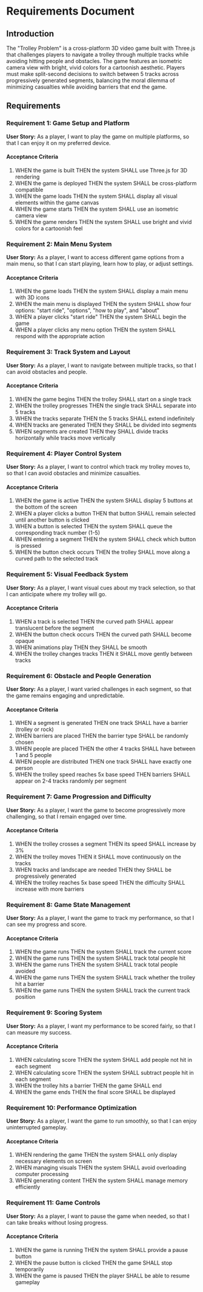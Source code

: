 # Requirements Document

## Introduction

The "Trolley Problem" is a cross-platform 3D video game built with Three.js that challenges players to navigate a trolley through multiple tracks while avoiding hitting people and obstacles. The game features an isometric camera view with bright, vivid colors for a cartoonish aesthetic. Players must make split-second decisions to switch between 5 tracks across progressively generated segments, balancing the moral dilemma of minimizing casualties while avoiding barriers that end the game.

## Requirements

### Requirement 1: Game Setup and Platform

**User Story:** As a player, I want to play the game on multiple platforms, so that I can enjoy it on my preferred device.

#### Acceptance Criteria

1. WHEN the game is built THEN the system SHALL use Three.js for 3D rendering
2. WHEN the game is deployed THEN the system SHALL be cross-platform compatible
3. WHEN the game loads THEN the system SHALL display all visual elements within the game canvas
4. WHEN the game starts THEN the system SHALL use an isometric camera view
5. WHEN the game renders THEN the system SHALL use bright and vivid colors for a cartoonish feel

### Requirement 2: Main Menu System

**User Story:** As a player, I want to access different game options from a main menu, so that I can start playing, learn how to play, or adjust settings.

#### Acceptance Criteria

1. WHEN the game loads THEN the system SHALL display a main menu with 3D icons
2. WHEN the main menu is displayed THEN the system SHALL show four options: "start ride", "options", "how to play", and "about"
3. WHEN a player clicks "start ride" THEN the system SHALL begin the game
4. WHEN a player clicks any menu option THEN the system SHALL respond with the appropriate action

### Requirement 3: Track System and Layout

**User Story:** As a player, I want to navigate between multiple tracks, so that I can avoid obstacles and people.

#### Acceptance Criteria

1. WHEN the game begins THEN the trolley SHALL start on a single track
2. WHEN the trolley progresses THEN the single track SHALL separate into 5 tracks
3. WHEN the tracks separate THEN the 5 tracks SHALL extend indefinitely
4. WHEN tracks are generated THEN they SHALL be divided into segments
5. WHEN segments are created THEN they SHALL divide tracks horizontally while tracks move vertically

### Requirement 4: Player Control System

**User Story:** As a player, I want to control which track my trolley moves to, so that I can avoid obstacles and minimize casualties.

#### Acceptance Criteria

1. WHEN the game is active THEN the system SHALL display 5 buttons at the bottom of the screen
2. WHEN a player clicks a button THEN that button SHALL remain selected until another button is clicked
3. WHEN a button is selected THEN the system SHALL queue the corresponding track number (1-5)
4. WHEN entering a segment THEN the system SHALL check which button is pressed
5. WHEN the button check occurs THEN the trolley SHALL move along a curved path to the selected track

### Requirement 5: Visual Feedback System

**User Story:** As a player, I want visual cues about my track selection, so that I can anticipate where my trolley will go.

#### Acceptance Criteria

1. WHEN a track is selected THEN the curved path SHALL appear translucent before the segment
2. WHEN the button check occurs THEN the curved path SHALL become opaque
3. WHEN animations play THEN they SHALL be smooth
4. WHEN the trolley changes tracks THEN it SHALL move gently between tracks

### Requirement 6: Obstacle and People Generation

**User Story:** As a player, I want varied challenges in each segment, so that the game remains engaging and unpredictable.

#### Acceptance Criteria

1. WHEN a segment is generated THEN one track SHALL have a barrier (trolley or rock)
2. WHEN barriers are placed THEN the barrier type SHALL be randomly chosen
3. WHEN people are placed THEN the other 4 tracks SHALL have between 1 and 5 people
4. WHEN people are distributed THEN one track SHALL have exactly one person
5. WHEN the trolley speed reaches 5x base speed THEN barriers SHALL appear on 2-4 tracks randomly per segment

### Requirement 7: Game Progression and Difficulty

**User Story:** As a player, I want the game to become progressively more challenging, so that I remain engaged over time.

#### Acceptance Criteria

1. WHEN the trolley crosses a segment THEN its speed SHALL increase by 3%
2. WHEN the trolley moves THEN it SHALL move continuously on the tracks
3. WHEN tracks and landscape are needed THEN they SHALL be progressively generated
4. WHEN the trolley reaches 5x base speed THEN the difficulty SHALL increase with more barriers

### Requirement 8: Game State Management

**User Story:** As a player, I want the game to track my performance, so that I can see my progress and score.

#### Acceptance Criteria

1. WHEN the game runs THEN the system SHALL track the current score
2. WHEN the game runs THEN the system SHALL track total people hit
3. WHEN the game runs THEN the system SHALL track total people avoided
4. WHEN the game runs THEN the system SHALL track whether the trolley hit a barrier
5. WHEN the game runs THEN the system SHALL track the current track position

### Requirement 9: Scoring System

**User Story:** As a player, I want my performance to be scored fairly, so that I can measure my success.

#### Acceptance Criteria

1. WHEN calculating score THEN the system SHALL add people not hit in each segment
2. WHEN calculating score THEN the system SHALL subtract people hit in each segment
3. WHEN the trolley hits a barrier THEN the game SHALL end
4. WHEN the game ends THEN the final score SHALL be displayed

### Requirement 10: Performance Optimization

**User Story:** As a player, I want the game to run smoothly, so that I can enjoy uninterrupted gameplay.

#### Acceptance Criteria

1. WHEN rendering the game THEN the system SHALL only display necessary elements on screen
2. WHEN managing visuals THEN the system SHALL avoid overloading computer processing
3. WHEN generating content THEN the system SHALL manage memory efficiently

### Requirement 11: Game Controls

**User Story:** As a player, I want to pause the game when needed, so that I can take breaks without losing progress.

#### Acceptance Criteria

1. WHEN the game is running THEN the system SHALL provide a pause button
2. WHEN the pause button is clicked THEN the game SHALL stop temporarily
3. WHEN the game is paused THEN the player SHALL be able to resume gameplay